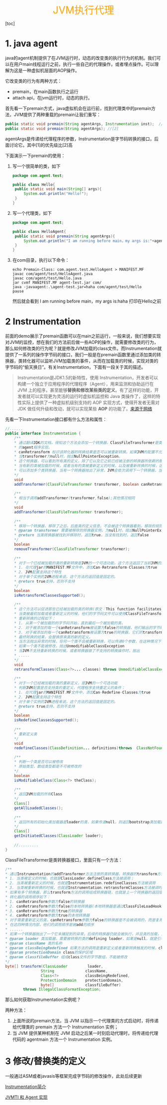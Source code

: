 <center><font color="#FFA500" size="6">JVM执行代理</font></center>

[toc]

# 1. java agent

java的agent机制提供了在JVM运行时，动态的改变类的执行行为的机制。我们可以在用户main线程运行之前，执行一些自己的代理操作，或者埋点操作。可以理解为这是一种虚拟机层面的AOP操作。

它改变类的行为有两种方式：

- premain，在main函数执行之运行
- attach api，在jvm运行时，动态的执行。

首先看一下premain方式，java虚拟机会在运行前，找到代理类中的premain方法，JVM提供了两种重载的premain让我们重写：

```java
public static void premain(String agentArgs, Instrumentation inst);  //[1]
public static void premain(String agentArgs); //[2]
```

agentArgs是传递给代理程序的参数，Instrumentation是字节码转换的接口，后面讨论它。其中[1]的优先级比[2]高

下面演示一下premain的使用：

1. 写一个很简单的类，如下

   ```java
   package com.agent.test;
   
   public class Hello{
   	public static void main(String[] args){
   		System.out.println("Hello!");
   	}
   }
   ```

2. 写一个代理类，如下

   ```java
   package com.agent.test;
   
   public class HelloAgent{
   	public static void premain(String agentArgs){
   		System.out.println("I am running before main，my args is:"+agentArgs);
   	}
   }
   ```

3. 在com目录，执行以下命令：

   ```shell
   echo Premain-Class: com.agent.test.HelloAgent > MANIFEST.MF
   javac com/agent/test/HelloAgent.java
   javac com/agent/test/Hello.java
   jar cvmf MANIFEST.MF agent-test.jar com/
   java -javaagent:.\agent-test.jar=haha com/agent/test/Hello
   pause
   ```

   然后就会看到 I am running before main，my args is:haha 打印在Hello之前

# 2 Instrumentation

前面的demo展示了premain函数可以在main之前运行，一般来说，我们想要实现对JVM的监控，想在我们的方法前后做一些AOP的操作，就需要修改类的行为，那么如何修改类的行为呢？就是修改JVM加载的class文件。而Instrumentation就提供了一系列的操作字节码的接口，我们一般是在premain函数里通过添加类的转换器，类转化器可以监听JVM加载类的事件，从而在加载类的时候，实现对类的字节码的“偷天换日”。有关Instrumentation，下面有一段关于其的描述。

> Instrumentation是JDK1.5的新特性，使用 Instrumentation，开发者可以构建一个独立于应用程序的代理程序（Agent），用来监测和协助运行在 JVM 上的程序，甚至能够**替换和修改某些类的定义**。有了这样的功能，开发者就可以实现更为灵活的运行时虚拟机监控和 Java 类操作了，这样的特性实际上提供了一种虚拟机级别支持的 AOP 实现方式，使得开发者无需对 JDK 做任何升级和改动，就可以实现某些 **AOP** 的功能了。[来源于网络](https://www.cnblogs.com/yelao/p/9841810.html)
>

先看一下Instrumentation接口都有什么方法和属性：

```java
//......
public interface Instrumentation {
    /**
    * 通过翻译JDK的文档，得知这个方法会添加一个转换器，ClassFileTransformer是类转换器接口，需要具体
    * 的agent程序实现。
    * canRetransform 标识该转化器的转换结果是否可以被重新转换。如果JVM的配置不允许重新转换，那么当把它设置为true时，就会报错，抛出UnsupportedOperationException，可参考下面的isRetransformClassesSupported方法。
    * 当transformer为null时，抛出NullPointerException。
    * 这个转换器，可以看到所有类的定义，除了它以及它之前已经被注册的转换器所依赖的那些类
    * 当有新的类被加载的时候，或者当有的类被重新定义的时候，以及被重新转换的时候，这个方法就会被调用
    * 可以添加多个类转换器，当有一个转换器抛出了异常，JVM会依次调用下一个转换器，当然同一个转换器可以被添加多次，但是这样做强烈不推荐。
    */
    void
    addTransformer(ClassFileTransformer transformer, boolean canRetransform);
    
    /**
    * 相当于调用addTransformer(transformer,false);其他情况相同
    */
    void
    addTransformer(ClassFileTransformer transformer);
    
    /**
    * 移除一个转换器，移除了之后，后面类的定义信息，不会被这个转换器看到。移除的规则是，移除最近被添加的	   * transformer实例(原文：Removes the most-recently-added matching instance of the 		* transformer) 由于类加载是多线程的，有可能一个类转换器被移除了以后，还会被调用。因此应该小心谨慎	* 编写转换器代码。
    * @param transformer 需要被移除的转换器实例，为null时，抛出NullPointerException
    * @return 当类转换器被找到并移除时，返回true，当没有找到时，返回false
    */
    boolean
    removeTransformer(ClassFileTransformer transformer);
    
    /**
    * 对于一个已经被加载的类的重新转换是JVM的一个可选功能，这个方法返回了当前JVM的配置，是否支持对类的重新转换。支持重新转换的条件是：
    * 1. 在代理jar的MANIFEST.MF文件中，添加Can-Retransform-Classes为true
    * 2. JVM配置支持这个特性
    * 对于单个实例的JVM进程来说，这个方法的返回值是固定的。
    * @return true支持，否则不支持
    */
    boolean
    isRetransformClassesSupported();
    
    /**
    * 这个方法可以促进那些已经被加载的类的转换(原文：This function facilitates the 			* instrumentation of already loaded classes.)
    * 当类被最初加载或者重新定义的时候，他们的字节码文件可以使用ClassFileTransformer转换，这个方法会	   * 重新运行转换的过程，而不管一个转换器先前是否执行过。
    * 重新转换的过程如下：
    * 1. 从第一个被加载的的字节码开始，直到最后一个被加载的类，
    * 2. 对于被添加的每一个canRetransform被设置为false的转换器，他们输出的字节码是复用原先的字节码		* 作为最后的结果；
    * 3. 对于被添加的每一个canRetransform被设置为true的转换器，它们的transform方法被被调用。
    * 最终转换的结果，会替换原来类的新的定义。
    * 当方法抛出异常的时候，任何一个类不会被重新转换，可以传递0个参数，在这种情况下，这个方法什么也不做
   	* 如果一个类不能被修改，抛出UnmodifiableClassException
   	* 当JVM不支持重新转换的时候，或者转换器做了不支持的转换操作时，抛出						 	 * UnsupportedOperationException
   	* .....
    */
    void
    retransformClasses(Class<?>... classes) throws UnmodifiableClassException;
    
    /**
    * 对于一个已经被加载的类的重新定义，是JVM的一个可选功能
    * 判断JVM配置是否支持类的重定义，代理程序支持重定义的条件：
    * 1. 在代理jar的MANIFEST.MF文件中，添加Can-Redefine-Classes为true
    * 2. JVM配置支持这个特性
    * 对于单个实例的JVM进程来说，这个方法的返回值是固定的。
    * @return true支持，否则不支持
    */
    boolean
    isRedefineClassesSupported();
    
    /**
    * 重新定义类
    */
    void
    redefineClasses(ClassDefinition... definitions)throws  ClassNotFoundException, 		UnmodifiableClassException;
    
    /**
    * 判断一个类是否可以被修改 
    * 原始类型，数组类型都是不可被修改的
    */
    boolean
    isModifiableClass(Class<?> theClass);
    
    /**
    * 返回JVM加载的所有Class
    */
    Class[]
    getAllLoadedClasses();
    
    /**
    * 返回所有的初始化类加载器是loader的类，如果传递null，则返回bootstrap类加载器初始化加载的类
    */
    Class[]
    getInitiatedClasses(ClassLoader loader);
    
    //.........
}
```

ClassFileTransformer是类转换器接口，里面只有一个方法：

```java
/**
* 通过Instrumentation的addTransformer方法注册的类转换器，转换器的transform方法在新的类被定义和所有的类被重新定义的时候被调用，那些			* * canRetransform参数为true的转换器，还会在类被重新转换的时候被调用，都是在class文件被校验和应用之前被调用。调用的时机如下：
* 1. 当类被定义的时候，也就是ClassLoader.defineClass方法被调用；
* 2. 当类被重新定义的时候，也就是Instrumentation.redefineClasses方法被调用
* 3. 当类被重新转换的时候，也就是Instrumentation.retransformClasses方法被调时候。 
* 如果有多个转换器，那么transform方法的调用组成转换器链，也就是上一个转换器的返回值，会作为下一个转换器的参数。
* 转化器的调用顺序如下：
* 1. canRetransform参数为false的转换器
* 2. canRetransform参数为false的本地转换器(本地转换器是通过ClassFileLoadHook事件添加进来的)
* 3. canRetransform参数为true的转换器
* 4. canRetransform参数为true的本地转换器
* 对于需要重新定义的类，canRetransform参数为false的转换器是不会被调用的，而是复用先前转换器的结果
* 在这四种情况内部，他们的调用顺序是被add的顺序
* ......
* 如果一个转换器抛出了一个它未捕捉到的异常，后续的转换器仍就会被执行，并且类的加载，重新转换，重新定义仍然会被尝试执行
* @param loader 类加载器，需要被转换的类的defining loader，如果是null，就是引导类加载器
* @param className 类的名称
* @param classBeingRedefined 如果方法的调用是重新定义或者重新转换触发的时候，classBeingRedefined指向被重转换，重定义的class
* @param protectionDomain class的保护区域
* @param classfileBuffer 组成class文件的字节数组，不能被修改
*/
byte[] transform(ClassLoader         loader,
                String              className,
                Class<?>            classBeingRedefined,
                ProtectionDomain    protectionDomain,
                byte[]              classfileBuffer)
        throws IllegalClassFormatException;
```

那么如何获取Instrumentation实例呢？

两种方法：

1. 上面所说的premain方法，当 JVM 以指示一个代理类的方式启动时，将传递给代理类的 premain 方法一个 Instrumentation 实例；
2. 当 JVM 提供某种机制在 JVM 启动之后某一时刻启动代理时，将传递给代理代码的 agentmain 方法一个 Instrumentation 实例。

# 3 修改/替换类的定义

一般通过ASM或者javasis等框架完成字节码的修改操作，此处后续更新

[Instrumentation简介](https://www.cnblogs.com/yelao/p/9841810.html)

[JVMTI 和 Agent 实现](https://developer.ibm.com/zh/articles/j-lo-jpda2/)